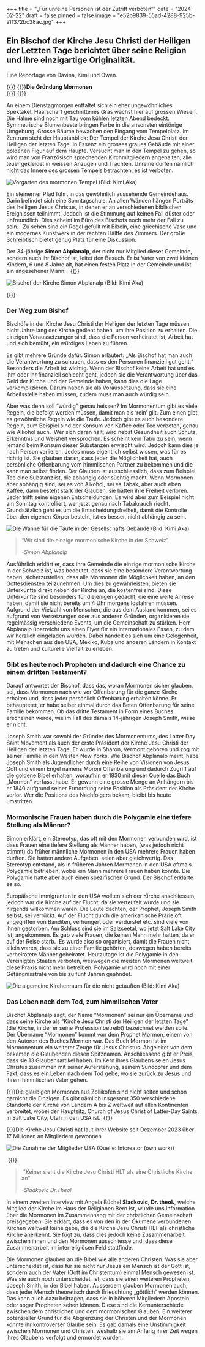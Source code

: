 +++
title = "„Für unreine Personen ist der Zutritt verboten“"
date = "2024-02-22"
draft = false
pinned = false
image = "e52b9839-55ad-4288-925b-a1f372bc38ac.jpg"
+++
## Ein Bischof der Kirche Jesu Christi der Heiligen der Letzten Tage berichtet über seine Religion und ihre einzigartige Originalität. 

Eine Reportage von Davina, Kimi und Owen. 

{{<box title="Geschichte Mormonen">}} {{<box>}}**Die Gründung Mormonen**\
 {{</box>}} {{</box>}}

An einem Dienstagmorgen entfaltet sich ein eher ungewöhnliches Spektakel. Haarscharf geschnittenes Gras wächst hier auf grossen Wiesen. Die Halme sind noch mit Tau vom kühlen letzten Abend bedeckt. Symmetrische Blumenbeete bringen Farbe in die ansonsten eintönige Umgebung. Grosse Bäume bewachen den Eingang vom Tempelplatz. Im Zentrum steht der Hauptanblick: Der Tempel der Kirche Jesu Christi der Heiligen der letzten Tage. In Essenz ein grosses graues Gebäude mit einer goldenen Figur auf dem Haupte. Versucht man in den Tempel zu gehen, so wird man von Französisch sprechenden Kirchmitgliedern angehalten, alle teuer gekleidet in weissen Anzügen und Trachten. Unreine dürfen nämlich nicht das Innere des grossen Tempels betrachten, es ist verboten. 

![Vorgarten des mormonen Tempel (Bild: Kimi Aka)](16febbcd-dfc1-456b-b8df-e2627eb6551d.jpg)

Ein steinerner Pfad führt in das gewöhnlich aussehende Gemeindehaus. Darin befindet sich eine Sonntagschule. An allen Wänden hängen Porträts des heiligen Jesus Christus, in denen er an verschiedenen biblischen Ereignissen teilnimmt. Jedoch ist die Stimmung auf keinen Fall düster oder unfreundlich. Dies scheint im Büro des Bischofs noch mehr der Fall zu sein.  
Zu sehen sind ein Regal gefüllt mit Bibeln, eine griechische Vase und ein modernes Kunstwerk in der rechten Hälfte des Zimmers. Der große Schreibtisch bietet genug Platz für eine Diskussion. 

Der 34-jährige **Simon Abplanalp**, der nicht nur Mitglied dieser Gemeinde, sondern auch ihr Bischof ist, leitet den Besuch. Er ist Vater von zwei kleinen Kindern, 6 und 8 Jahre alt, hat einen festen Platz in der Gemeinde und ist ein angesehener Mann.  
{{<box title="Simon Abplanalp">}}

![Bischof der Kirche Simon Abplanalp (Bild: Kimi Aka)](e0e4c859-0c06-4919-a5ec-0fd518284fdf.jpg "Simon Abplanalp")

{{</box>}}

### Der Weg zum Bishof

Bischöfe in der Kirche Jesu Christi der Heiligen der letzten Tage müssen nicht Jahre lang der Kirche gedient haben, um ihre Position zu erhalten. Die einzigen Voraussetzungen sind, dass die Person verheiratet ist, Arbeit hat und sich bemüht, ein würdiges Leben zu führen. <!--StartFragment-->

Es gibt mehrere Gründe dafür. Simon erläutert: „Als Bischof hat man auch die Verantwortung zu schauen, dass es den Personen finanziell gut geht.“ Besonders die Arbeit ist wichtig. Wenn der Bischof keine Arbeit hat und es ihm oder ihr finanziell schlecht geht, jedoch sie die Verantwortung über das Geld der Kirche und der Gemeinde haben, kann dies die Lage verkomplizieren. Darum haben sie als Voraussetzung, dass sie eine Arbeitsstelle haben müssen, zudem muss man auch würdig sein. 

Aber was denn soll “würdig” genau heissen? Im Mormonentum gibt es viele Regeln, die befolgt werden müssen, damit man als ‘rein’ gilt. Zum einen gibt es gewöhnliche Regeln wie die Taufe. Jedoch gibt es auch besondere Regeln, zum Beispiel sind der Konsum von Kaffee oder Tee verboten, genau wie Alkohol auch.  Wer sich daran hält, wird nebst Gesundheit auch Schutz, Erkenntnis und Weisheit versprochen. [](https://www.blick.ch/ausland/kauft-nichts-in-einem-coffeeshop-kirche-der-mormonen-spricht-kaffee-suendern-ins-gewissen-id15470190.html) Es scheint kein Tabu zu sein, wenn jemand beim Konsum dieser Substanzen erwischt wird. Jedoch kann dies je nach Person variieren. Jedes muss eigentlich selbst wissen, was für es richtig ist. Sie glauben daran, dass jeder die Möglichkeit hat, auch persönliche Offenbarung vom himmlischen Partner zu bekommen und die kann man selbst finden. Der Glauben ist ausschliesslich, dass zum Beispiel Tee eine Substanz ist, die abhängig oder süchtig macht. Wenn Mormonen aber abhängig sind, sei es von Alkohol, sei es Tabak, aber auch eben Kaffee, dann besteht stark der Glauben, sie hätten ihre Freiheit verloren. Jeder trifft seine eigenen Entscheidungen. Es wird aber zum Beispiel nicht am Sonntag kontrolliert, wer jetzt genau nach Tabakrauch riecht. Grundsätzlich geht es um die Entscheidungsfreiheit, damit die Kontrolle über den eigenen Körper besteht, ist es besser, nicht abhängig zu sein.  

![ Die Wanne für die Taufe in der Gesellschafts Gebäude (Bild: Kimi Aka)](251a106d-2008-4c42-baea-720a204f76bc.jpg)

> “Wir sind die einzige mormonische Kirche in der Schweiz” 
>
> *\-Simon Abplanalp*

Ausführlich erklärt er, dass ihre Gemeinde die einzige mormonische Kirche in der Schweiz ist, was bedeutet, dass sie eine besondere Verantwortung haben, sicherzustellen, dass alle Mormonen die Möglichkeit haben, an den Gottesdiensten teilzunehmen. Um dies zu gewährleisten, bieten sie Unterkünfte direkt neben der Kirche an, die kostenfrei sind. Diese Unterkünfte sind besonders für diejenigen gedacht, die eine weite Anreise haben, damit sie nicht bereits um 4 Uhr morgens losfahren müssen. Aufgrund der Vielzahl von Menschen, die aus dem Ausland kommen, sei es aufgrund von Versetzungen oder aus anderen Gründen, organisieren sie regelmässig verschiedene Events, um die Gemeinschaft zu stärken. Herr Abplanalp überreicht uns einen Flyer für ein internationales Essen, zu dem wir herzlich eingeladen wurden. Dabei handelt es sich um eine Gelegenheit, mit Menschen aus den USA, Mexiko, Kuba und anderen Ländern in Kontakt zu treten und kulturelle Vielfalt zu erleben. 

### Gibt es heute noch Propheten und dadurch eine Chance zu einem drtitten Testament?

Darauf antwortet der Bischof, dass das, woran Mormonen sicher glauben, sei, dass Mormonen nach wie vor Offenbarung für die ganze Kirche erhalten und, dass jeder persönlich Offenbarung erhalten könne. Er behauptetet, er habe selber einmal durch das Beten Offenbarung für seine Familie bekommen. Ob das dritte Testament in Form eines Buches erscheinen werde, wie im Fall des damals 14-jährigen Joseph Smith, wisse er nicht.  

Joseph Smith war sowohl der Gründer des Mormonentums, des Latter Day Saint Movement als auch der erste Präsident der Kirche Jesu Christi der Heiligen der letzten Tage. Er wurde in Sharon, Vermont geboren und zog mit seiner Familie in den Westen New Yorks. Wie Bischof Abplanalp meint, habe Joseph Smith als Jugendlicher durch eine Reihe von Visionen von Jesus, Gott und einem Engel namens Moroni Offenbarung und dadurch Zugriff auf die goldene Bibel erhalten, woraufhin er 1830 mit dieser Quelle das Buch „Mormon“ verfasst habe. Er gewann eine grosse Menge an Anhängern bis er 1840 aufgrund seiner Ermordung seine Position als Präsident der Kirche verlor. Wer die Positions des Nachfolgers bekam, bleibt bis heute umstritten. 

### Mormonische Frauen haben durch die Polygamie eine tiefere Stellung als Männer?

Simon erklärt, ein Stereotyp, das oft mit den Mormonen verbunden wird, ist dass Frauen eine tiefere Stellung als Männer haben, (was jedoch nicht stimmt) da früher männliche Mormonen in den USA mehrere Frauen haben durften. Sie hatten andere Aufgaben, seien aber gleichwertig. Das Stereotyp entstand, als in früheren Jahren Mormonen in den USA oftmals Polygamie betrieben, wobei ein Mann mehrere Frauen haben konnte. Die Polygamie hatte aber auch einen spezifischen Grund. Der Bischof erklärte es so. 

Europäische Immigranten in den USA wollten sich der Kirche anschliessen, jedoch war die Kirche auf der Flucht, da sie verteufelt wurde und sie nirgends willkommen waren. Die Leute dachten, der Prophet, Joseph Smith selbst, sei verrückt. Auf der Flucht durch die amerikanische Prärie oft angegriffen von Banditen, verhungert oder verdurstet etc. sind viele von ihnen gestorben. Am Schluss sind sie im Salzseetal, wo jetzt Salt Lake City ist, angekommen. Es gab viele Frauen, die keinen Mann mehr hatten, da er auf der Reise starb.  Es wurde also so organisiert, damit die Frauen nicht allein waren, dass sie zu einer Familie gehörten, deswegen haben bereits verheiratete Männer geheiratet. Heutzutage ist die Polygamie in den Vereinigten Staaten verboten, weswegen die meisten Mormonen weltweit diese Praxis nicht mehr betreiben. Polygamie wird noch mit einer Gefängnisstrafe von bis zu fünf Jahren geahndet.

![Die algemeine Kirchenraum für die nicht getauften (Bild: Kimi Aka)](bf238bc2-3653-43f4-ab44-405bc8396c4a.jpg)

### Das Leben nach dem Tod, zum himmlischen Vater

Bischof Abplanalp sagt, der Name “Mormonen” sei nur ein Übername und dass seine Kirche als “Kirche Jesu Christi der Heiligen der letzten Tage” (die Kirche, in der er seine Profession betreibt) bezeichnet werden solle.  Der Übername “Mormonen” kommt von dem Prophet Mormon, einem von den Autoren des Buches Mormon war. Das Buch Mormon ist im Mormonentum ein weiterer Zeuge für Jesus Christus. Abgeleitet von dem bekamen die Glaubenden diesen Spitznamen. Anschliessend gibt er Preis, dass sie 13 Glaubensartikel haben. Im Kern ihres Glaubens seien Jesus Christus zusammen mit seiner Auferstehung, seinem Sündopfer und dem Fakt, dass es ein Leben nach dem Tod gebe, wo sie zurück zu Jesus und ihrem himmlischen Vater gehen.

{{<box>}}Die gläubigen Mormonen aus Zollikofen sind nicht selten und schon garnicht die Einzigen. Es gibt nämlich insgesamt 350 verschiedene Standorte der Kirche von Ländern A bis Z weltweit auf allen Kontinenten verbreitet, wobei der Hauptsitz, Church of Jesus Christ of Latter-Day Saints, in Salt Lake City, Utah in den USA ist.  {{</box>}}

{{<box>}}Die Kirche Jesu Christi hat laut ihrer Website seit Dezember 2023 über 17 Millionen an Mitgliedern gewonnen 

![Die Zunahme der Mitglieder USA (Quelle: Intcreator (own work))](dfd438b8-14c6-41b7-bfb7-c4f6905c39e9.jpg)

 {{</box>}}

>  "Keiner sieht die Kirche Jesu Christi HLT als eine Christliche Kirche an"
>
> *\-Sladkovic Dr.Theol.*

In einem zweiten Interview mit Angela Büchel **Sladkovic, Dr. theol.**, welche Mitglied der Kirche im Haus der Religionen Bern ist, wurde uns Information über die Mormonen im Zusammenhang mit der christlichen Gemeinschaft preisgegeben. Sie erklärt, dass es von den in der Ökumene verbundenen Kirchen weltweit keine gebe, die die Kirche Jesu Christi HLT als christliche Kirche anerkennt. Sie fügt zu, dass dies jedoch keine Zusammenarbeit zwischen ihnen und den Mormonen ausschliesse und, dass diese Zusammenarbeit im interreligiösen Feld stattfinde. 

Die Mormonen glauben an die Bibel wie alle anderen Christen. Was sie aber unterscheidet ist, dass für sie nicht nur Jesus ein Mensch ist der Gott ist, sondern auch der Vater (Gott im Christentum) einmal Mensch gewesen ist. Was sie auch noch unterscheidet, ist, dass sie einen weiteren Propheten, Joseph Smith, in der Bibel haben. Ausserdem glauben Mormonen auch, dass jeder Mensch theoretisch durch Erleuchtung „göttlich“ werden können. Das kann auch dazu beitragen, dass sie in höheren Mitgliedern Aposteln oder sogar Propheten sehen können. Diese sind die Kernunterschiede zwischen dem christlichen und dem mormonischen Glauben. Ein weiterer potenzieller Grund für die Abgrenzung der Christen und der Mormonen könnte ihr kontroverser Glaube sein. Es gab damals eine Unstimmigkeit zwischen Mormonen und Christen, weshalb sie am Anfang ihrer Zeit wegen ihres Glaubens verfolgt und ermordet wurden.